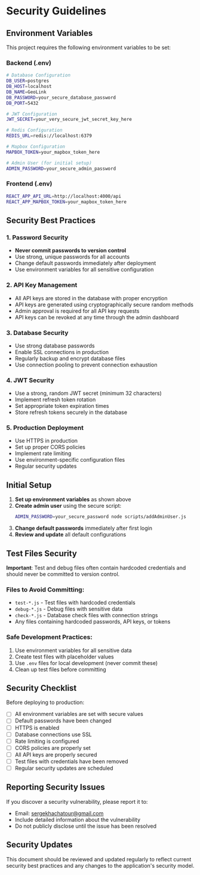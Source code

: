 # Security Guidelines

## Environment Variables

This project requires the following environment variables to be set:

### Backend (.env)
```bash
# Database Configuration
DB_USER=postgres
DB_HOST=localhost
DB_NAME=GeoLink
DB_PASSWORD=your_secure_database_password
DB_PORT=5432

# JWT Configuration
JWT_SECRET=your_very_secure_jwt_secret_key_here

# Redis Configuration
REDIS_URL=redis://localhost:6379

# Mapbox Configuration
MAPBOX_TOKEN=your_mapbox_token_here

# Admin User (for initial setup)
ADMIN_PASSWORD=your_secure_admin_password
```

### Frontend (.env)
```bash
REACT_APP_API_URL=http://localhost:4000/api
REACT_APP_MAPBOX_TOKEN=your_mapbox_token_here
```

## Security Best Practices

### 1. Password Security
- **Never commit passwords to version control**
- Use strong, unique passwords for all accounts
- Change default passwords immediately after deployment
- Use environment variables for all sensitive configuration

### 2. API Key Management
- All API keys are stored in the database with proper encryption
- API keys are generated using cryptographically secure random methods
- Admin approval is required for all API key requests
- API keys can be revoked at any time through the admin dashboard

### 3. Database Security
- Use strong database passwords
- Enable SSL connections in production
- Regularly backup and encrypt database files
- Use connection pooling to prevent connection exhaustion

### 4. JWT Security
- Use a strong, random JWT secret (minimum 32 characters)
- Implement refresh token rotation
- Set appropriate token expiration times
- Store refresh tokens securely in the database

### 5. Production Deployment
- Use HTTPS in production
- Set up proper CORS policies
- Implement rate limiting
- Use environment-specific configuration files
- Regular security updates

## Initial Setup

1. **Set up environment variables** as shown above
2. **Create admin user** using the secure script:
   ```bash
   ADMIN_PASSWORD=your_secure_password node scripts/addAdminUser.js
   ```
3. **Change default passwords** immediately after first login
4. **Review and update** all default configurations

## Test Files Security

**Important**: Test and debug files often contain hardcoded credentials and should never be committed to version control.

### Files to Avoid Committing:
- `test-*.js` - Test files with hardcoded credentials
- `debug-*.js` - Debug files with sensitive data
- `check-*.js` - Database check files with connection strings
- Any files containing hardcoded passwords, API keys, or tokens

### Safe Development Practices:
1. Use environment variables for all sensitive data
2. Create test files with placeholder values
3. Use `.env` files for local development (never commit these)
4. Clean up test files before committing

## Security Checklist

Before deploying to production:

- [ ] All environment variables are set with secure values
- [ ] Default passwords have been changed
- [ ] HTTPS is enabled
- [ ] Database connections use SSL
- [ ] Rate limiting is configured
- [ ] CORS policies are properly set
- [ ] All API keys are properly secured
- [ ] Test files with credentials have been removed
- [ ] Regular security updates are scheduled

## Reporting Security Issues

If you discover a security vulnerability, please report it to:
- Email: sergekhachatour@gmail.com
- Include detailed information about the vulnerability
- Do not publicly disclose until the issue has been resolved

## Security Updates

This document should be reviewed and updated regularly to reflect current security best practices and any changes to the application's security model.
